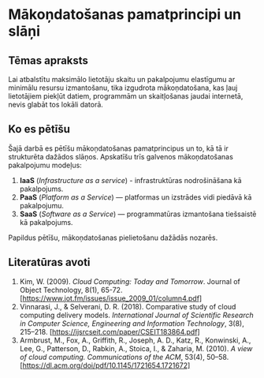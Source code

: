 # Mākoņdatošanas pamatprincipi un slāņi

## Tēmas apraksts
Lai atbalstītu maksimālo lietotāju skaitu un pakalpojumu elastīgumu ar minimālu resursu izmantošanu, tika izgudrota mākoņdatošana, kas ļauj lietotājiem piekļūt datiem, programmām un skaitļošanas jaudai internetā, nevis glabāt tos lokāli datorā.

## Ko es pētīšu
Šajā darbā es pētīšu mākoņdatošanas pamatprincipus un to, kā tā ir strukturēta dažādos slāņos. Apskatīšu trīs galvenos mākoņdatošanas pakalpojumu modeļus:
1. **IaaS** (*Infrastructure as a service*) - infrastruktūras nodrošināšana kā pakalpojums.
2. **PaaS** (*Platform as a Service*) — platformas un izstrādes vidi piedāvā kā pakalpojumu.
3. **SaaS** (*Software as a Service*) — programmatūras izmantošana tiešsaistē kā pakalpojums.

Papildus pētīšu, mākoņdatošanas pielietošanu dažādās nozarēs.

## Literatūras avoti
1. Kim, W. (2009). *Cloud Computing: Today and Tomorrow*. Journal of Object Technology, 8(1), 65-72. [https://www.jot.fm/issues/issue_2009_01/column4.pdf]
2. Vinnarasi, J., & Selverani, D. R. (2018). Comparative study of cloud computing delivery models. *International Journal of Scientific Research in Computer Science, Engineering and Information Technology*, 3(8), 215–218. [https://ijsrcseit.com/paper/CSEIT183864.pdf]
3. Armbrust, M., Fox, A., Griffith, R., Joseph, A. D., Katz, R., Konwinski, A., Lee, G., Patterson, D., Rabkin, A., Stoica, I., & Zaharia, M. (2010). *A view of cloud computing. Communications of the ACM*, 53(4), 50–58. [https://dl.acm.org/doi/pdf/10.1145/1721654.1721672]
